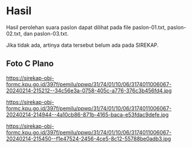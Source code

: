 # Hasil

Hasil perolehan suara paslon dapat dilihat pada file paslon-01.txt, paslon-02.txt, dan paslon-03.txt.

Jika tidak ada, artinya data tersebut belum ada pada SIREKAP.

## Foto C Plano

https://sirekap-obj-formc.kpu.go.id/397f/pemilu/ppwp/31/74/01/10/06/3174011006067-20240214-215212--34c56e3a-0758-405c-a776-376c3b456fd4.jpg

https://sirekap-obj-formc.kpu.go.id/397f/pemilu/ppwp/31/74/01/10/06/3174011006067-20240214-214944--4a10cb86-871b-4165-baca-e53fdac9defe.jpg

https://sirekap-obj-formc.kpu.go.id/397f/pemilu/ppwp/31/74/01/10/06/3174011006067-20240214-215450--f1e47524-2456-4ce5-8c12-55788be0adb3.jpg
